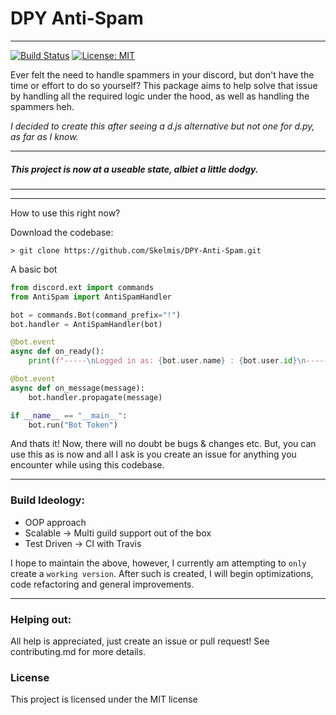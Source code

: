 # DPY Anti-Spam
---

[![Build Status](https://travis-ci.com/Skelmis/DPY-Anti-Spam.svg?branch=master)](https://travis-ci.com/Skelmis/DPY-Anti-Spam)
[![License: MIT](https://img.shields.io/badge/License-MIT-yellow.svg)](https://opensource.org/licenses/MIT)

Ever felt the need to handle spammers in your discord, but don't have the time or effort to do so yourself? 
This package aims to help solve that issue by handling all the required logic under the hood, as well as handling the spammers heh.

*I decided to create this after seeing a d.js alternative but not one for d.py, as far as I know.*

---
##### This project is now at a useable state, albiet a little dodgy.
---
---
How to use this right now?

Download the codebase:
```
> git clone https://github.com/Skelmis/DPY-Anti-Spam.git
```

A basic bot
```python
from discord.ext import commands
from AntiSpam import AntiSpamHandler

bot = commands.Bot(command_prefix="!")
bot.handler = AntiSpamHandler(bot)

@bot.event
async def on_ready():
    print(f"-----\nLogged in as: {bot.user.name} : {bot.user.id}\n-----")

@bot.event
async def on_message(message):
    bot.handler.propagate(message)

if __name__ == "__main__":
    bot.run("Bot Token")
```

And thats it!
Now, there will no doubt be bugs & changes etc. But, you can use this as is now and all I ask is you create an issue for anything you encounter while using this codebase.



---

### Build Ideology:
- OOP approach 
- Scalable -> Multi guild support out of the box
- Test Driven -> CI with Travis

I hope to maintain the above, however, I currently am attempting to `only` create a `working version`. After such is created, I will begin optimizations, code refactoring and general improvements.

---

### Helping out:
All help is appreciated, just create an issue or pull request!
See contributing.md for more details.

### License
This project is licensed under the MIT license